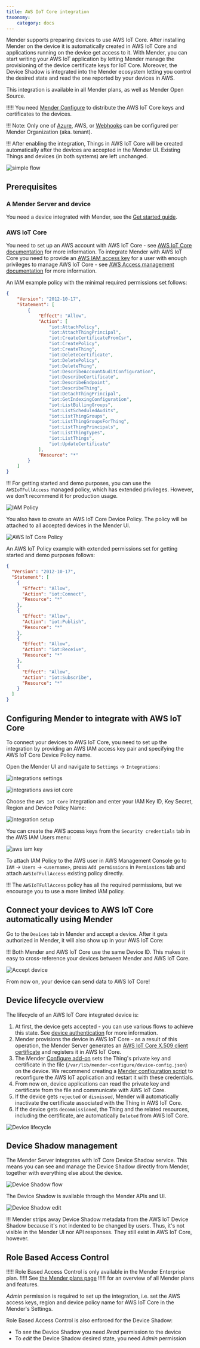 ```yaml
---
title: AWS IoT Core integration
taxonomy:
    category: docs
---
```


Mender supports preparing devices to use AWS IoT Core. After installing Mender on the device it is automatically created in AWS IoT Core and applications running on the device get access to it. With Mender, you can start writing your AWS IoT application by letting Mender manage the provisioning of the device certificate keys for IoT Core. Moreover, the Device Shadow is integrated into the Mender ecosystem letting you control the desired state and read the one reported by your devices in AWS.


This integration is available in all Mender plans, as well as Mender Open Source.

!!!!! You need [Mender Configure](../../10.Add-ons/10.Configure/docs.md) to distribute the AWS IoT Core keys and certificates to the devices.

!!! Note: Only one of [Azure](../05.Azure-IoT-Hub/docs.md), AWS, or [Webhooks](../07.Webhooks/docs.md) can be configured per Mender Organization (aka. tenant).

!!! After enabling the integration, Things in AWS IoT Core will be created automatically after the devices are accepted in the Mender UI. Existing Things and devices (in both systems) are left unchanged.

![simple flow](image_1.png)


## Prerequisites

### A Mender Server and device

You need a device integrated with Mender, see the [Get started guide](../../01.Get-started/01.Preparation/01.Prepare-a-Raspberry-Pi-device/docs.md).

### AWS IoT Core

You need to set up an AWS account with AWS IoT Core - see [AWS IoT Core documentation](https://aws.amazon.com/iot-core/) for more information. To integrate Mender with AWS IoT Core you need to provide an [AWS IAM access key](https://docs.aws.amazon.com/IAM/latest/UserGuide/id_credentials_access-keys.html) for a user with enough privileges to manage AWS IoT Core - see [AWS Access management documentation](https://docs.aws.amazon.com/IAM/latest/UserGuide/access.html) for more information.

An IAM example policy with the minimal required permissions set follows:
```json
{
    "Version": "2012-10-17",
    "Statement": [
        {
            "Effect": "Allow",
            "Action": [
                "iot:AttachPolicy",
                "iot:AttachThingPrincipal",
                "iot:CreateCertificateFromCsr",
                "iot:CreatePolicy",
                "iot:CreateThing",
                "iot:DeleteCertificate",
                "iot:DeletePolicy",
                "iot:DeleteThing",
                "iot:DescribeAccountAuditConfiguration",
                "iot:DescribeCertificate",
                "iot:DescribeEndpoint",
                "iot:DescribeThing",
                "iot:DetachThingPrincipal",
                "iot:GetIndexingConfiguration",
                "iot:ListBillingGroups",
                "iot:ListScheduledAudits",
                "iot:ListThingGroups",
                "iot:ListThingGroupsForThing",
                "iot:ListThingPrincipals",
                "iot:ListThingTypes",
                "iot:ListThings",
                "iot:UpdateCertificate"
            ],
            "Resource": "*"
        }
    ]
}
```

!!! For getting started and demo purposes, you can use the `AWSIoTFullAccess` managed policy, which has extended privileges. However, we don't recommend it for production usage.

![IAM Policy](image_2.png)

You also have to create an AWS IoT Core Device Policy. The policy will be attached to all accepted devices in the Mender UI.

![AWS IoT Core Policy](image_3.png)

An AWS IoT Policy example with extended permissions set for getting started and demo purposes follows:
```json
{
  "Version": "2012-10-17",
  "Statement": [
    {
      "Effect": "Allow",
      "Action": "iot:Connect",
      "Resource": "*"
    },
    {
      "Effect": "Allow",
      "Action": "iot:Publish",
      "Resource": "*"
    },
    {
      "Effect": "Allow",
      "Action": "iot:Receive",
      "Resource": "*"
    },
    {
      "Effect": "Allow",
      "Action": "iot:Subscribe",
      "Resource": "*"
    }
  ]
}
```

## Configuring Mender to integrate with AWS IoT Core

To connect your devices to AWS IoT Core, you need to set up the integration by providing an AWS IAM access key pair and specifying the AWS IoT Core Device Policy name.

Open the Mender UI and navigate to `Settings` -> `Integrations`:


![integrations settings](image_4_a.png)


![integrations aws iot core](image_4_b.png)


Choose the `AWS IoT Core` integration and enter your IAM Key ID, Key Secret, Region and Device Policy Name:

![integration setup](image_5.png)

You can create the AWS access keys from the `Security credentials` tab in the AWS IAM Users menu:

![aws iam key](image_6.png)

To attach IAM Policy to the AWS user in AWS Management Console go to `IAM` -> `Users` -> `<username>`, press `Add permissions` in `Permissions` tab and attach `AWSIoTFullAccess` existing policy directly.

!!! The `AWSIoTFullAccess` policy has all the required permissions, but we encourage you to use a more limited IAM policy.

## Connect your devices to AWS IoT Core automatically using Mender

Go to the `Devices` tab in Mender and accept a device. After it gets authorized in Mender, it will also show up in your AWS IoT Core:

!!! Both Mender and AWS IoT Core use the same Device ID. This makes it easy to cross-reference your devices between Mender and AWS IoT Core.

![Accept device](image_7.png)

From now on, your device can send data to AWS IoT Core!

## Device lifecycle overview

The lifecycle of an AWS IoT Core integrated device is:

1. At first, the device gets accepted - you can use various flows to achieve this state. See [device authentication](../../02.Overview/14.Device-authentication/docs.md) for more information.
2. Mender provisions the device in AWS IoT Core - as a result of this operation, the Mender Server generates an [AWS IoT Core X.509 client certificate](https://docs.aws.amazon.com/iot/latest/developerguide/x509-client-certs.html) and registers it in AWS IoT Core.
3. The Mender [Configure add-on](../../10.Add-ons/10.Configure/docs.md) sets the Thing's private key and certificate in the file (`/var/lib/mender-configure/device-config.json`) on the device. We recommend creating a [Mender configuration script](../../10.Add-ons/10.Configure/01.Device-integration/docs.md) to reconfigure the AWS IoT application and restart it with these credentials.
4. From now on, device applications can read the private key and certificate from the file and communicate with AWS IoT Core.
5. If the device gets `rejected` or `dismissed`, Mender will automatically inactivate the certificate associated with the Thing in AWS IoT Core.
6. If the device gets `decommissioned`, the Thing and the related resources, including the certificate, are automatically `Deleted` from AWS IoT Core.

![Device lifecycle](device_lifecycle.png)

## Device Shadow management

The Mender Server integrates with IoT Core Device Shadow service.
This means you can see and manage the Device Shadow directly from Mender, together with everything else about the device.

![Device Shadow flow](aws-iot-device-shadow-flow.png)

The Device Shadow is available through the Mender APIs and UI.

![Device Shadow edit](device_shadow.png)

!!! Mender strips away Device Shadow metadata from the AWS IoT Device Shadow because it's not indented to be changed by users. Thus, it's not visible in the Mender UI nor API responses. They still exist in AWS IoT Core, however.

## Role Based Access Control

!!!!! Role Based Access Control is only available in the Mender Enterprise plan.
!!!!! See [the Mender plans page](https://mender.io/pricing/plans?target=_blank)
!!!!! for an overview of all Mender plans and features.

*Admin* permission is required to set up the integration,
i.e. set the AWS access keys, region and device policy name for AWS IoT Core in the Mender's Settings.

Role Based Access Control is also enforced for the Device Shadow:
* To *see* the Device Shadow you need *Read* permission to the device
* To *edit* the Device Shadow desired state, you need *Admin* permission
